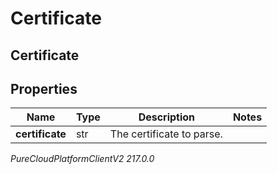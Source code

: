 # Certificate

## Certificate

## Properties

|Name | Type | Description | Notes|
|------------ | ------------- | ------------- | -------------|
| **certificate** | str | The certificate to parse. | |



_PureCloudPlatformClientV2 217.0.0_
